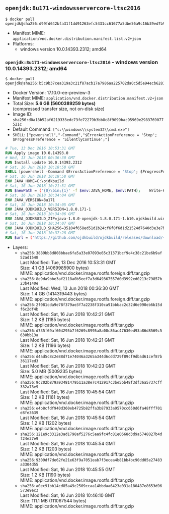 ## `openjdk:8u171-windowsservercore-ltsc2016`

```console
$ docker pull openjdk@sha256:d99fd642bfa31f1dd91263efc5431cc61677a5dbe56a9c16b39ed7b9cda79fc7
```

-	Manifest MIME: `application/vnd.docker.distribution.manifest.list.v2+json`
-	Platforms:
	-	windows version 10.0.14393.2312; amd64

### `openjdk:8u171-windowsservercore-ltsc2016` - windows version 10.0.14393.2312; amd64

```console
$ docker pull openjdk@sha256:b5c9b37cea319a3c21f87acb17a7986aa225702da0c5d5e94ecb62812caff326
```

-	Docker Version: 17.10.0-ee-preview-3
-	Manifest MIME: `application/vnd.docker.distribution.manifest.v2+json`
-	Total Size: **5.6 GB (5600389259 bytes)**  
	(compressed transfer size, not on-disk size)
-	Image ID: `sha256:d0a18b52af6219333edc73fe72279b3bb8c8f9099bac95969e2983769077521c`
-	Default Command: `["c:\\windows\\system32\\cmd.exe"]`
-	`SHELL`: `["powershell","-Command","$ErrorActionPreference = 'Stop'; $ProgressPreference = 'SilentlyContinue';"]`

```dockerfile
# Tue, 13 Dec 2016 10:53:31 GMT
RUN Apply image 10.0.14393.0
# Wed, 13 Jun 2018 00:36:30 GMT
RUN Install update 10.0.14393.2312
# Sat, 16 Jun 2018 10:18:58 GMT
SHELL [powershell -Command $ErrorActionPreference = 'Stop'; $ProgressPreference = 'SilentlyContinue';]
# Sat, 16 Jun 2018 10:18:58 GMT
ENV JAVA_HOME=C:\ojdkbuild
# Sat, 16 Jun 2018 10:21:51 GMT
RUN $newPath = ('{0}\bin;{1}' -f $env:JAVA_HOME, $env:PATH); 	Write-Host ('Updating PATH: {0}' -f $newPath); 	setx /M PATH $newPath;
# Sat, 16 Jun 2018 10:34:04 GMT
ENV JAVA_VERSION=8u171
# Sat, 16 Jun 2018 10:34:05 GMT
ENV JAVA_OJDKBUILD_VERSION=1.8.0.171-1
# Sat, 16 Jun 2018 10:34:06 GMT
ENV JAVA_OJDKBUILD_ZIP=java-1.8.0-openjdk-1.8.0.171-1.b10.ojdkbuild.windows.x86_64.zip
# Sat, 16 Jun 2018 10:34:07 GMT
ENV JAVA_OJDKBUILD_SHA256=35104f658ed51d1b24cf6f0f6d1d21524d7640d3e3e7b64d8d7ac86cbfbc2ab9
# Sat, 16 Jun 2018 10:37:28 GMT
RUN $url = ('https://github.com/ojdkbuild/ojdkbuild/releases/download/{0}/{1}' -f $env:JAVA_OJDKBUILD_VERSION, $env:JAVA_OJDKBUILD_ZIP); 	Write-Host ('Downloading {0} ...' -f $url); 	[Net.ServicePointManager]::SecurityProtocol = [Net.SecurityProtocolType]::Tls12; 	Invoke-WebRequest -Uri $url -OutFile 'ojdkbuild.zip'; 	Write-Host ('Verifying sha256 ({0}) ...' -f $env:JAVA_OJDKBUILD_SHA256); 	if ((Get-FileHash ojdkbuild.zip -Algorithm sha256).Hash -ne $env:JAVA_OJDKBUILD_SHA256) { 		Write-Host 'FAILED!'; 		exit 1; 	}; 		Write-Host 'Expanding ...'; 	Expand-Archive ojdkbuild.zip -DestinationPath C:\; 		Write-Host 'Renaming ...'; 	Move-Item 		-Path ('C:\{0}' -f ($env:JAVA_OJDKBUILD_ZIP -Replace '.zip$', '')) 		-Destination $env:JAVA_HOME 	; 		Write-Host 'Verifying install ...'; 	Write-Host '  java -version'; java -version; 	Write-Host '  javac -version'; javac -version; 		Write-Host 'Removing ...'; 	Remove-Item ojdkbuild.zip -Force; 		Write-Host 'Complete.';
```

-	Layers:
	-	`sha256:3889bb8d808bbae6fa5a33e07093e65c31371bcf9e4c38c21be6b9af52ad1548`  
		Last Modified: Tue, 13 Dec 2016 10:53:31 GMT  
		Size: 4.1 GB (4069985900 bytes)  
		MIME: application/vnd.docker.image.rootfs.foreign.diff.tar.gzip
	-	`sha256:8e9da9bbe3af2118a0b5eef7a3d649367557d0d3992ed0213c79857b23b4140e`  
		Last Modified: Wed, 13 Jun 2018 00:36:30 GMT  
		Size: 1.4 GB (1414319443 bytes)  
		MIME: application/vnd.docker.image.rootfs.foreign.diff.tar.gzip
	-	`sha256:2f081cda9e78f379ae3f7a2238f310ca91bbbac2c32d6e990eb6b15df6c2df4b`  
		Last Modified: Sat, 16 Jun 2018 10:42:21 GMT  
		Size: 1.2 KB (1185 bytes)  
		MIME: application/vnd.docker.image.rootfs.diff.tar.gzip
	-	`sha256:d735f69af604295b7f6269c8995a8a00c86ac47630ed93a86d8569c5630bb13a`  
		Last Modified: Sat, 16 Jun 2018 10:42:21 GMT  
		Size: 1.2 KB (1196 bytes)  
		MIME: application/vnd.docker.image.rootfs.diff.tar.gzip
	-	`sha256:d4ad5c8c2e88d71e74046a3265a344d6cdd729f89cf9dbad61cef87b36117ed3`  
		Last Modified: Sat, 16 Jun 2018 10:42:23 GMT  
		Size: 5.0 MB (5009235 bytes)  
		MIME: application/vnd.docker.image.rootfs.diff.tar.gzip
	-	`sha256:9c202b879a93481479511a38e7c412917c3be5bb48f3df36a5737cff332a73e9`  
		Last Modified: Sat, 16 Jun 2018 10:45:54 GMT  
		Size: 1.2 KB (1161 bytes)  
		MIME: application/vnd.docker.image.rootfs.diff.tar.gzip
	-	`sha256:e4b8cfdf940d360eb4725b82ffa3b87933a9570cc650d6fa48fff701e8fe3639`  
		Last Modified: Sat, 16 Jun 2018 10:45:54 GMT  
		Size: 1.2 KB (1202 bytes)  
		MIME: application/vnd.docker.image.rootfs.diff.tar.gzip
	-	`sha256:121e9c3312e3ad1798af5276c5aa9fc4fc81e0668d3d9a5748027b4df24e37e9`  
		Last Modified: Sat, 16 Jun 2018 10:45:54 GMT  
		Size: 1.2 KB (1203 bytes)  
		MIME: application/vnd.docker.image.rootfs.diff.tar.gzip
	-	`sha256:9309df7de62fe21e63f9a7051eab7f3ecea4b81bb4bc90dd05e27483a3304d55`  
		Last Modified: Sat, 16 Jun 2018 10:45:55 GMT  
		Size: 1.2 KB (1190 bytes)  
		MIME: application/vnd.docker.image.rootfs.diff.tar.gzip
	-	`sha256:a0ec91bb14cd85a49c2509ccaa14bbdaa6423a031a180487e8653d96573e9ec3`  
		Last Modified: Sat, 16 Jun 2018 10:46:10 GMT  
		Size: 111.1 MB (111067544 bytes)  
		MIME: application/vnd.docker.image.rootfs.diff.tar.gzip
